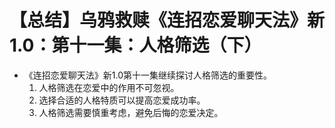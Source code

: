 # 【总结】乌鸦救赎《连招恋爱聊天法》新1.0：第十一集：人格筛选（下）

-   《连招恋爱聊天法》新1.0第十一集继续探讨人格筛选的重要性。
    1.  人格筛选在恋爱中的作用不可忽视。
    2.  选择合适的人格特质可以提高恋爱成功率。
    3.  人格筛选需要慎重考虑，避免后悔的恋爱决定。